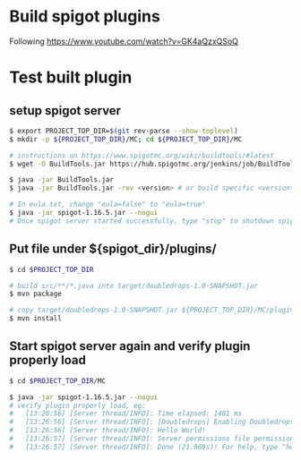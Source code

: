 # Build spigot plugins

Following https://www.youtube.com/watch?v=GK4aQzxQSoQ

# Test built plugin
## setup spigot server

```bash
$ export PROJECT_TOP_DIR=$(git rev-parse --show-toplevel)
$ mkdir -p ${PROJECT_TOP_DIR}/MC; cd ${PROJECT_TOP_DIR}/MC

# instructions on https://www.spigotmc.org/wiki/buildtools/#latest
$ wget -O BuildTools.jar https://hub.spigotmc.org/jenkins/job/BuildTools/lastSuccessfulBuild/artifact/target/BuildTools.jar

$ java -jar BuildTools.jar
$ java -jar BuildTools.jar -rev <version> # or build specific <version>, eg: 1.16.5

# In eula.txt, change "eula=false" to "eula=true"
$ java -jar spigot-1.16.5.jar --nogui
# Once spigot server started successfully, type "stop" to shutdown spigot server
```

## Put file under ${spigot_dir}/plugins/

```bash
$ cd $PROJECT_TOP_DIR

# build src/**/*.java into target/doubledrops-1.0-SNAPSHOT.jar
$ mvn package

# copy target/doubledrops-1.0-SNAPSHOT.jar ${PROJECT_TOP_DIR}/MC/plugins
$ mvn install
```

## Start spigot server again and verify plugin properly load

```bash
$ cd $PROJECT_TOP_DIR/MC

$ java -jar spigot-1.16.5.jar --nogui
# verify plugin properly load, eg:
#   [13:26:56] [Server thread/INFO]: Time elapsed: 1481 ms
#   [13:26:56] [Server thread/INFO]: [Doubledrops] Enabling Doubledrops v1.0-SNAPSHOT
#   [13:26:56] [Server thread/INFO]: Hello World!
#   [13:26:57] [Server thread/INFO]: Server permissions file permissions.yml is empty, ignoring it
#   [13:26:57] [Server thread/INFO]: Done (21.969s)! For help, type "help"
```
